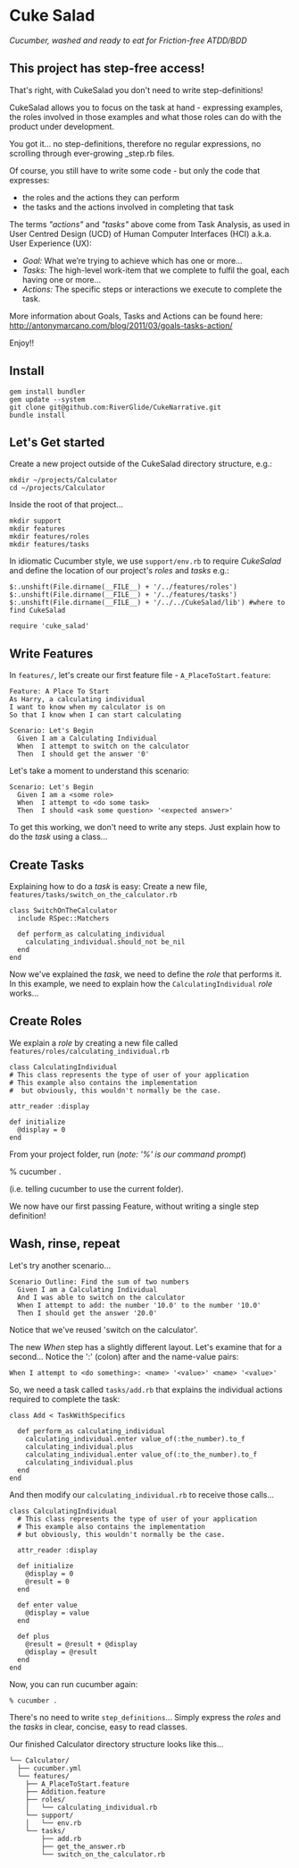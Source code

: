 # Cuke Salad 

_Cucumber, washed and ready to eat for Friction-free ATDD/BDD_

## This project has step-free access!

That's right, with CukeSalad you don't need to write step-definitions!

CukeSalad allows you to focus on the task at hand - expressing examples, the roles involved in those examples and what those roles can do with the product under development.

You got it... no step-definitions, therefore no regular expressions, no scrolling through ever-growing _step.rb files.

Of course, you still have to write some code - but only the code that expresses:

* the roles and the actions they can perform 
* the tasks and the actions involved in completing that task

The terms *"actions"* and *"tasks"* above come from Task Analysis, as used in User Centred Design (UCD) of Human Computer Interfaces (HCI) a.k.a. User Experience (UX):

* *Goal:* What we’re trying to achieve which has one or more…
* *Tasks:* The high-level work-item that we complete to fulfil the goal, each having one or more…
* *Actions:* The specific steps or interactions we execute to complete the task.

More information about Goals, Tasks and Actions can be found here:
http://antonymarcano.com/blog/2011/03/goals-tasks-action/

Enjoy!!

## Install

    gem install bundler
    gem update --system
    git clone git@github.com:RiverGlide/CukeNarrative.git
    bundle install

## Let's Get started

Create a new project outside of the CukeSalad directory structure, e.g.:

    mkdir ~/projects/Calculator
    cd ~/projects/Calculator

Inside the root of that project...

    mkdir support
    mkdir features
    mkdir features/roles
    mkdir features/tasks

In idiomatic Cucumber style, we use `support/env.rb` to require _CukeSalad_ and
define the location of our project's _roles_ and _tasks_ e.g.:

    $:.unshift(File.dirname(__FILE__) + '/../features/roles')
    $:.unshift(File.dirname(__FILE__) + '/../features/tasks')
    $:.unshift(File.dirname(__FILE__) + '/../../CukeSalad/lib') #where to find CukeSalad

    require 'cuke_salad'

## Write Features

In `features/`, let's create our first feature file - `A_PlaceToStart.feature`:

    Feature: A Place To Start
    As Harry, a calculating individual
    I want to know when my calculator is on
    So that I know when I can start calculating

    Scenario: Let's Begin
      Given I am a Calculating Individual
      When  I attempt to switch on the calculator
      Then  I should get the answer '0'

Let's take a moment to understand this scenario:

    Scenario: Let's Begin
      Given I am a <some role>
      When  I attempt to <do some task>
      Then  I should <ask some question> '<expected answer>'

To get this working, we don't need to write any steps. 
Just explain how to do the _task_ using a class...

## Create Tasks

Explaining how to do a _task_ is easy: 
Create a new file, `features/tasks/switch_on_the_calculator.rb`

    class SwitchOnTheCalculator
      include RSpec::Matchers
  
      def perform_as calculating_individual
        calculating_individual.should_not be_nil
      end
    end

Now we've explained the _task_, we need to define the _role_ that performs it. In
this example, we need to explain how the `CalculatingIndividual` _role_ works...

## Create Roles

We explain a _role_ by creating a new file 
called `features/roles/calculating_individual.rb`

    class CalculatingIndividual
    # This class represents the type of user of your application
    # This example also contains the implementation
    #  but obviously, this wouldn't normally be the case.
  
    attr_reader :display
  
    def initialize
      @display = 0
    end
  
From your project folder, run (_note: '%' is our command prompt_)

  % cucumber .

(i.e. telling cucumber to use the current folder). 

We now have our first passing Feature, without writing a single step definition!

## Wash, rinse, repeat

Let's try another scenario...

    Scenario Outline: Find the sum of two numbers
      Given I am a Calculating Individual
      And I was able to switch on the calculator
      When I attempt to add: the number '10.0' to the number '10.0'
      Then I should get the answer '20.0'

Notice that we've reused 'switch on the calculator'. 

The new _When_ step has a slightly different layout. 
Let's examine that for a second... Notice the ':' (colon) after <do something> and the name-value pairs:

    When I attempt to <do something>: <name> '<value>' <name> '<value>'

So, we need a task called `tasks/add.rb` that explains the individual actions required to complete the task:

    class Add < TaskWithSpecifics

      def perform_as calculating_individual
        calculating_individual.enter value_of(:the_number).to_f
        calculating_individual.plus
        calculating_individual.enter value_of(:to_the_number).to_f
        calculating_individual.plus
      end
    end

And then modify our `calculating_individual.rb` to receive those calls...

    class CalculatingIndividual
      # This class represents the type of user of your application
      # This example also contains the implementation
      # but obviously, this wouldn't normally be the case.
  
      attr_reader :display
  
      def initialize
        @display = 0
        @result = 0
      end
  
      def enter value
        @display = value
      end
  
      def plus
        @result = @result + @display
        @display = @result
      end
    end

Now, you can run cucumber again:

    % cucumber .

There's no need to write `step_definitions`... 
Simply express the _roles_ and the _tasks_ in clear, 
concise, easy to read classes.

Our finished Calculator directory structure looks like this...

    └── Calculator/
      ├── cucumber.yml
      └── features/
        ├── A_PlaceToStart.feature
        ├── Addition.feature
        ├── roles/
        │   └── calculating_individual.rb
        └── support/
        │   └── env.rb
        └── tasks/
            ├── add.rb
            ├── get_the_answer.rb
            └── switch_on_the_calculator.rb
